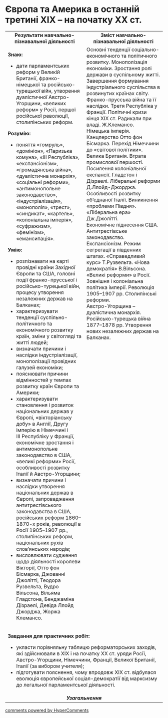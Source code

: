 <div id="hypercomments_widget" class="js-hypercomments-widget invisible"></div>

# Європа та Америка в останній третині ХІХ – на початку ХХ ст.

<table>
<tr>
<td width="50%" align="center"><b>Результати навчально-пізнавальної діяльності</b></td> 
<td width="50%" align="center"><b>Зміст навчально-пізнавальної діяльності</b></td>
</tr>
<tr>
<td width="50%" style="vertical-align:top !important;">
<p><strong>Знаю:</strong></p>
<ul>
<li>дати парламентських реформ у Великій Британії, франко-німецької та російсько-турецької війн, утворення дуалістичної Австро-Угорщини, &laquo;великих реформ&raquo; у Росії, першої російської революції, столипінських реформ.</li>
</ul>
<p><strong>Розумію:</strong></p>
<ul>
<li>поняття &laquo;гомруль&raquo;, &laquo;домініон&raquo;, &laquo;Паризька комуна&raquo;, &laquo;ІІІ&nbsp;Республіка&raquo;, &laquo;експансіонізм&raquo;, &laquo;громадянська війна&raquo;, &laquo;дуалістична монархія&raquo;, &laquo;соціальні реформи&raquo;, &laquo;антимонопольне законодавство&raquo;, &laquo;індустріалізація&raquo;, &laquo;монополія&raquo;, &laquo;трест&raquo;, &laquo;синдикат&raquo;, &laquo;картель&raquo;, &laquo;колоніальна імперія&raquo;, &laquo;суфражизм&raquo;, &laquo;фемінізм&raquo;, &laquo;емансипація&raquo;.</li>
</ul>
<p><strong>Умію:</strong></p>
<ul>
<li>розпізнавати на карті провідні країни Західної Європи та США, головні події франко-прусської і російсько-турецької війн, процесу утворення незалежних держав на Балканах;</li>
<li>характеризувати тенденції суспільно-політичного та економічного розвитку країн, зміни у світогляді та житті людей;</li>
<li>визначати причини і наслідки індустріалізації, монополізації провідних галузей економіки;</li>
<li>пояснювати причини відмінностей у темпах розвитку країн Європи та Америки;</li>
<li>характеризувати становлення і розвиток національних держав у Європі, &laquo;вікторіанську добу&raquo; в Англії, Другу імперію в Німеччині і ІІІ&nbsp;Республіку у Франції, економічне зростання і антимонопольне законодавство в США, &laquo;великі реформи&raquo; Росії, особливості розвитку Італії й Австро-Угорщини;</li>
<li>визначати причини і наслідки утворення національних держав в Європі, запровадження антитрестівського законодавства в США, російських реформ 1860&ndash;1870-х років, революції в Росії 1905&ndash;1907 рр., столипінських реформ, національних рухів слов&rsquo;янських народів;</li>
<li>висловлювати судження щодо діяльності королеви Вікторії, Отто фон Бісмарка, Джованні Джолітті, Теодора Рузвельта, Вудро Вільсона, Вільяма Гладстона, Бенджаміна Дізраелі, Девіда Ллойд Джорджа, Жоржа Клемансо.</li>
</ul>
</td>
<td width="50%" style="vertical-align:top !important;">
Основні тенденції соціально-економічного та політичного розвитку. Монополізація економіки. Зростання ролі держави в суспільному житті. Завершення формування індустріального суспільства в розвинутих країнах світу.<br>
Франко-прусська війна та її наслідки. Третя Республіка у Франції. Політичні кризи кінця XIX ст. Радикали при владі. Ж.Клемансо.<br>
Німецька імперія. Канцлерство Отто фон Бісмарка. Перехід Німеччини до «світової політики». <br>
Велика Британія. Втрата промислової першості. Посилення колоніальної експансії. Гладстон і Дізраелі. Ліберальні реформи Д.Ллойд-Джорджа.<br>
Особливості розвитку об’єднаної Італії. Виникнення «проблеми Півдня». «Ліберальна ера» Дж.Джолітті.<br>
Економічне піднесення США. Антитрестівське законодавство. Експансіонізм. Режим сегрегації в південних штатах. «Справедливий курс» Т.Рузвельта. «Нова демократія» В.Вільсона.<br>
«Великі реформи» в Росії. Зовнішня і колоніальна політика імперії. Революція 1905–1907 рр. Столипінські реформи.<br>
Австро-Угорщина – дуалістична монархія. Російсько-турецька війна 1877–1878 рр. Утворення нових незалежних держав на Балканах.
</td>
</tr>
<tr>
<td colspan="2">
<p><strong>Завдання для практичних робіт:</strong></p>
<ul>
<li>укласти порівняльну таблицю реформаторських заходів, які здійснювали в ХІХ&nbsp;і на початку ХХ&nbsp;ст. уряди Росії, Австро-Угорщини, Німеччини, Франції, Великої Британії, Італії (за вибором учителя);</li>
<li>підготувати пояснення, чому впродовж ХІХ&nbsp;ст. відбулася еволюція європейської соціал-демократії від марксизму до легальної парламентської діяльності.</li>
</ul>
</td>
</tr>
<tr>
<td colspan="2" align="center"><b><i>Узагальнення</i></b></td>
</tr>
</table>

<div class="js-hypercomments-container">
<a href="http://hypercomments.com" class="hc-link" title="comments widget">comments powered by HyperComments</a>
</div>